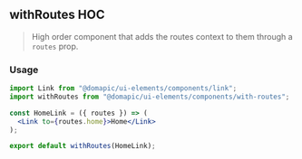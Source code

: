## withRoutes HOC

> High order component that adds the routes context to them through a `routes` prop.

### Usage

```jsx
import Link from "@domapic/ui-elements/components/link";
import withRoutes from "@domapic/ui-elements/components/with-routes";

const HomeLink = ({ routes }) => (
  <Link to={routes.home}>Home</Link>
);

export default withRoutes(HomeLink);
```
